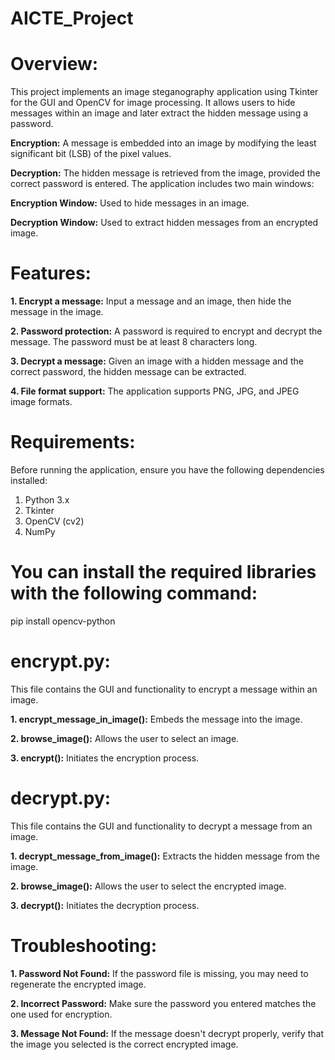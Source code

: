 # AICTE_Project

# **Overview:**
This project implements an image steganography application using Tkinter for the GUI and OpenCV for image processing. It allows users to hide messages within an image and later extract the hidden message using a password.

**Encryption:** A message is embedded into an image by modifying the least significant bit (LSB) of the pixel values.

**Decryption:** The hidden message is retrieved from the image, provided the correct password is entered.
The application includes two main windows:

**Encryption Window:** Used to hide messages in an image.

**Decryption Window:** Used to extract hidden messages from an encrypted image.

# **Features:** 
**1. Encrypt a message:** Input a message and an image, then hide the message in the image.

**2. Password protection:** A password is required to encrypt and decrypt the message. The password must be at least 8 characters long.

**3. Decrypt a message:** Given an image with a hidden message and the correct password, the hidden message can be extracted.

**4. File format support:** The application supports PNG, JPG, and JPEG image formats.

# **Requirements:**
Before running the application, ensure you have the following dependencies installed:
1. Python 3.x
2. Tkinter
3. OpenCV (cv2)
4. NumPy

# **You can install the required libraries with the following command:**
pip install opencv-python

# **encrypt.py:**
This file contains the GUI and functionality to encrypt a message within an image.

**1. encrypt_message_in_image():** Embeds the message into the image.

**2. browse_image():** Allows the user to select an image.

**3. encrypt():** Initiates the encryption process.

# **decrypt.py:**
This file contains the GUI and functionality to decrypt a message from an image.

**1. decrypt_message_from_image():** Extracts the hidden message from the image.

**2. browse_image():** Allows the user to select the encrypted image.

**3. decrypt():** Initiates the decryption process.

# **Troubleshooting:**
**1. Password Not Found:** If the password file is missing, you may need to regenerate the encrypted image.

**2. Incorrect Password:** Make sure the password you entered matches the one used for encryption.

**3. Message Not Found:** If the message doesn't decrypt properly, verify that the image you selected is the correct encrypted image.
